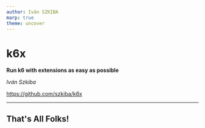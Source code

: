 ```yaml
---
author: Iván SZKIBA
marp: true
theme: uncover
---
```


# k6x

**Run k6 with extensions as easy as possible**

*Iván Szkiba*

https://github.com/szkiba/k6x

---

## That's All Folks!
